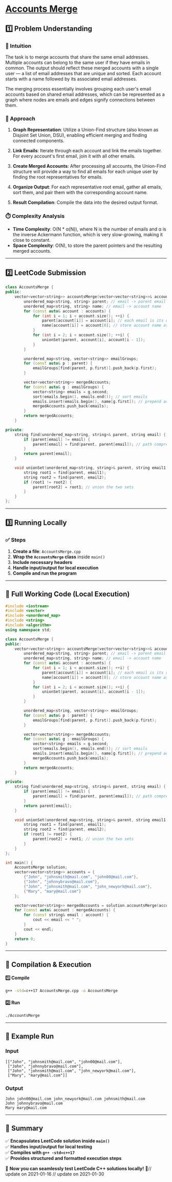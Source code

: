 # **[Accounts Merge](https://leetcode.com/problems/accounts-merge/description/)**  

## **1️⃣ Problem Understanding**  
### **📌 Intuition**  
The task is to merge accounts that share the same email addresses. Multiple accounts can belong to the same user if they have emails in common. The output should reflect these merged accounts with a single user — a list of email addresses that are unique and sorted. Each account starts with a name followed by its associated email addresses. 

The merging process essentially involves grouping each user's email accounts based on shared email addresses, which can be represented as a graph where nodes are emails and edges signify connections between them.  

### **🚀 Approach**  
1. **Graph Representation**: Utilize a Union-Find structure (also known as Disjoint Set Union, DSU), enabling efficient merging and finding connected components.
  
2. **Link Emails**: Iterate through each account and link the emails together. For every account's first email, join it with all other emails.

3. **Create Merged Accounts**: After processing all accounts, the Union-Find structure will provide a way to find all emails for each unique user by finding the root representatives for emails.

4. **Organize Output**: For each representative root email, gather all emails, sort them, and pair them with the corresponding account name.

5. **Result Compilation**: Compile the data into the desired output format.

### **⏱️ Complexity Analysis**  
- **Time Complexity**: O(N * α(N)), where N is the number of emails and α is the inverse Ackermann function, which is very slow-growing, making it close to constant.  
- **Space Complexity**: O(N), to store the parent pointers and the resulting merged accounts.

---  

## **2️⃣ LeetCode Submission**  
```cpp
class AccountsMerge {
public:
    vector<vector<string>> accountsMerge(vector<vector<string>>& accounts) {
        unordered_map<string, string> parent; // email -> parent email
        unordered_map<string, string> name; // email -> account name
        for (const auto& account : accounts) {
            for (int i = 1; i < account.size(); ++i) {
                parent[account[i]] = account[i]; // each email is its own parent initially
                name[account[i]] = account[0]; // store account name associated with each email
            }
            for (int i = 2; i < account.size(); ++i) {
                unionSet(parent, account[i], account[i - 1]);
            }
        }

        unordered_map<string, vector<string>> emailGroups;
        for (const auto& p : parent) {
            emailGroups[find(parent, p.first)].push_back(p.first);
        }

        vector<vector<string>> mergedAccounts;
        for (const auto& g : emailGroups) {
            vector<string> emails = g.second;
            sort(emails.begin(), emails.end()); // sort emails
            emails.insert(emails.begin(), name[g.first]); // prepend account name
            mergedAccounts.push_back(emails);
        }
        return mergedAccounts;
    }

private:
    string find(unordered_map<string, string>& parent, string email) {
        if (parent[email] != email) {
            parent[email] = find(parent, parent[email]); // path compression
        }
        return parent[email];
    }

    void unionSet(unordered_map<string, string>& parent, string email1, string email2) {
        string root1 = find(parent, email1);
        string root2 = find(parent, email2);
        if (root1 != root2) {
            parent[root2] = root1; // union the two sets
        }
    }
};
```  

---  

## **3️⃣ Running Locally**  
### **✅ Steps**  
1. **Create a file**: `AccountsMerge.cpp`  
2. **Wrap the `AccountsMerge` class** inside `main()`  
3. **Include necessary headers**  
4. **Handle input/output for local execution**  
5. **Compile and run the program**  

---  

## **📝 Full Working Code (Local Execution)**  
```cpp
#include <iostream>
#include <vector>
#include <unordered_map>
#include <string>
#include <algorithm>
using namespace std;

class AccountsMerge {
public:
    vector<vector<string>> accountsMerge(vector<vector<string>>& accounts) {
        unordered_map<string, string> parent; // email -> parent email
        unordered_map<string, string> name; // email -> account name
        for (const auto& account : accounts) {
            for (int i = 1; i < account.size(); ++i) {
                parent[account[i]] = account[i]; // each email is its own parent initially
                name[account[i]] = account[0]; // store account name associated with each email
            }
            for (int i = 2; i < account.size(); ++i) {
                unionSet(parent, account[i], account[i - 1]);
            }
        }

        unordered_map<string, vector<string>> emailGroups;
        for (const auto& p : parent) {
            emailGroups[find(parent, p.first)].push_back(p.first);
        }

        vector<vector<string>> mergedAccounts;
        for (const auto& g : emailGroups) {
            vector<string> emails = g.second;
            sort(emails.begin(), emails.end()); // sort emails
            emails.insert(emails.begin(), name[g.first]); // prepend account name
            mergedAccounts.push_back(emails);
        }
        return mergedAccounts;
    }

private:
    string find(unordered_map<string, string>& parent, string email) {
        if (parent[email] != email) {
            parent[email] = find(parent, parent[email]); // path compression
        }
        return parent[email];
    }

    void unionSet(unordered_map<string, string>& parent, string email1, string email2) {
        string root1 = find(parent, email1);
        string root2 = find(parent, email2);
        if (root1 != root2) {
            parent[root2] = root1; // union the two sets
        }
    }
};

int main() {
    AccountsMerge solution;
    vector<vector<string>> accounts = {
        {"John", "johnsmith@mail.com", "john00@mail.com"},
        {"John", "johnnybravo@mail.com"},
        {"John", "johnsmith@mail.com", "john_newyork@mail.com"},
        {"Mary", "mary@mail.com"}
    };

    vector<vector<string>> mergedAccounts = solution.accountsMerge(accounts);
    for (const auto& account : mergedAccounts) {
        for (const string& email : account) {
            cout << email << " ";
        }
        cout << endl;
    }
    return 0;
}
```  

---  

## **🔧 Compilation & Execution**  
#### **1️⃣ Compile**  
```bash
g++ -std=c++17 AccountsMerge.cpp -o AccountsMerge
```  

#### **2️⃣ Run**  
```bash
./AccountsMerge
```  

---  

## **🎯 Example Run**  
### **Input**  
```
[["John", "johnsmith@mail.com", "john00@mail.com"],
 ["John", "johnnybravo@mail.com"],
 ["John", "johnsmith@mail.com", "john_newyork@mail.com"],
 ["Mary", "mary@mail.com"]]
```  
### **Output**  
```
John john00@mail.com john_newyork@mail.com johnsmith@mail.com 
John johnnybravo@mail.com 
Mary mary@mail.com 
```  

---  

## **📌 Summary**  
✅ **Encapsulates LeetCode solution inside `main()`**  
✅ **Handles input/output for local testing**  
✅ **Compiles with `g++ -std=c++17`**  
✅ **Provides structured and formatted execution steps**  

🚀 **Now you can seamlessly test LeetCode C++ solutions locally!** 🚀// update on 2021-01-16
// update on 2021-01-30

